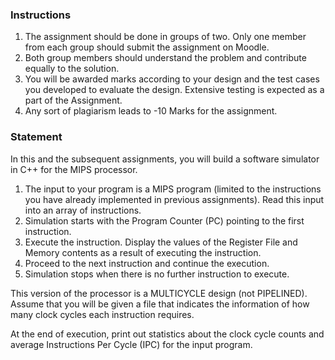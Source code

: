 ### Instructions

1. The assignment should be done in groups of two. Only one member from each group should
submit the assignment on Moodle.
2. Both group members should understand the problem and contribute equally to the solution.
3. You will be awarded marks according to your design and the test cases you developed to
evaluate the design. Extensive testing is expected as a part of the Assignment.
4. Any sort of plagiarism leads to -10 Marks for the assignment.


### Statement
In this and the subsequent assignments, you will build a software simulator in C++ for the MIPS
processor.

1. The input to your program is a MIPS program (limited to the instructions you have
already implemented in previous assignments). Read this input into an array of
instructions.
2. Simulation starts with the Program Counter (PC) pointing to the first instruction.
3. Execute the instruction. Display the values of the Register File and Memory contents as
a result of executing the instruction.
4. Proceed to the next instruction and continue the execution.
5. Simulation stops when there is no further instruction to execute.

This version of the processor is a MULTICYCLE design (not PIPELINED). Assume that you will
be given a file that indicates the information of how many clock cycles each instruction requires.

At the end of execution, print out statistics about the clock cycle counts and average Instructions
Per Cycle (IPC) for the input program.
